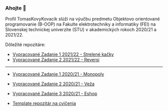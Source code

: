 ### Ahojte 👋

Profil TomasKovyKovacik slúži na výučbu predmetu Objektovo orientované programovanie (B-OOP) na Fakulte elektrotechniky a informatiky (FEI) na Slovenskej technickej univerzite (STU) v akademických rokoch 2020/21 a 2021/22.

Dôležité repozitáre:
  - [Vypracované Zadanie 1 2021/22 - Strelené kačky](https://github.com/TomasKovyKovacik/B-OOP-2022-StreleneKacky)
  - [Vypracované Zadanie 2 2021/22 - Reversi](https://github.com/TomasKovyKovacik/B-OOP-2022-Reversi)

----------------------------------------------------------------------------------------------------------------

  - [Vypracované Zadanie 1 2020/21 - Monopoly](https://github.com/TomasKovyKovacik/OOP-Monopoly)
  - [Vypracované Zadanie 2 2020/21 - Veža](https://github.com/TomasKovyKovacik/OOP-Veza)
  - [Vypracované Zadanie 3 2020/21 - Eshop](https://github.com/TomasKovyKovacik/OOP-Eshop)

  - [Template repozitár na cvičenia](https://github.com/TomasKovyKovacik/B-OOP-2022-CvicenieTemplate)
